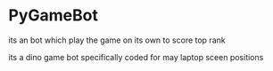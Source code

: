 # PyGameBot
its an bot which play the game on its own to score top rank

its a dino game bot specifically coded for may laptop sceen positions 
